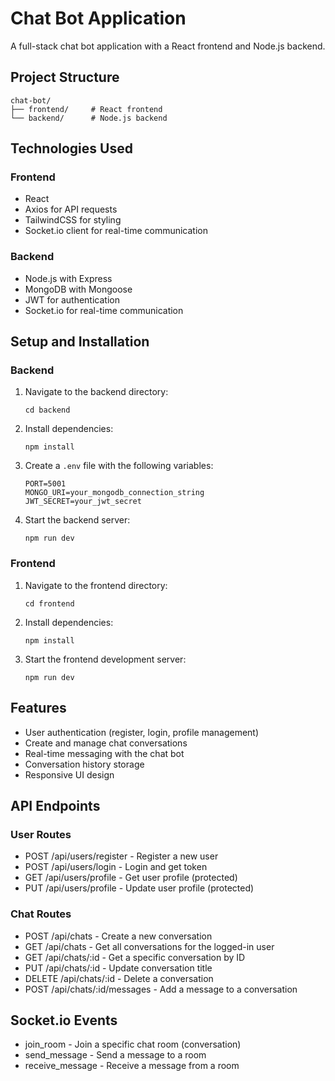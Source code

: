 # Chat Bot Application

A full-stack chat bot application with a React frontend and Node.js backend.

## Project Structure

```
chat-bot/
├── frontend/     # React frontend
└── backend/      # Node.js backend
```

## Technologies Used

### Frontend
- React
- Axios for API requests
- TailwindCSS for styling
- Socket.io client for real-time communication

### Backend
- Node.js with Express
- MongoDB with Mongoose
- JWT for authentication
- Socket.io for real-time communication

## Setup and Installation

### Backend

1. Navigate to the backend directory:
   ```
   cd backend
   ```

2. Install dependencies:
   ```
   npm install
   ```

3. Create a `.env` file with the following variables:
   ```
   PORT=5001
   MONGO_URI=your_mongodb_connection_string
   JWT_SECRET=your_jwt_secret
   ```

4. Start the backend server:
   ```
   npm run dev
   ```

### Frontend

1. Navigate to the frontend directory:
   ```
   cd frontend
   ```

2. Install dependencies:
   ```
   npm install
   ```

3. Start the frontend development server:
   ```
   npm run dev
   ```

## Features

- User authentication (register, login, profile management)
- Create and manage chat conversations
- Real-time messaging with the chat bot
- Conversation history storage
- Responsive UI design

## API Endpoints

### User Routes
- POST /api/users/register - Register a new user
- POST /api/users/login - Login and get token
- GET /api/users/profile - Get user profile (protected)
- PUT /api/users/profile - Update user profile (protected)

### Chat Routes
- POST /api/chats - Create a new conversation
- GET /api/chats - Get all conversations for the logged-in user
- GET /api/chats/:id - Get a specific conversation by ID
- PUT /api/chats/:id - Update conversation title
- DELETE /api/chats/:id - Delete a conversation
- POST /api/chats/:id/messages - Add a message to a conversation

## Socket.io Events

- join_room - Join a specific chat room (conversation)
- send_message - Send a message to a room
- receive_message - Receive a message from a room
